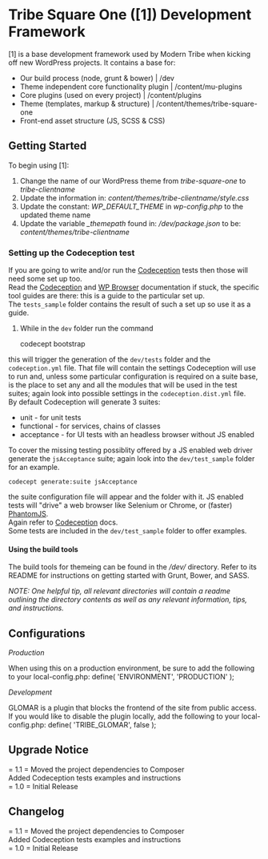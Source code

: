 #  Tribe Square One ([1]) Development Framework


[1] is a base development framework used by Modern Tribe when kicking off new WordPress projects. It contains a base for:

* Our build process (node, grunt & bower) | /dev
* Theme independent core functionality plugin | /content/mu-plugins
* Core plugins (used on every project) | /content/plugins
* Theme (templates, markup & structure) | /content/themes/tribe-square-one
* Front-end asset structure (JS, SCSS & CSS)


## Getting Started


To begin using [1]:

1. Change the name of our WordPress theme from *tribe-square-one* to *tribe-clientname*
2. Update the information in: *content/themes/tribe-clientname/style.css*
3. Update the constant: *WP_DEFAULT_THEME* in *wp-config.php* to the updated theme name
4. Update the variable *_themepath* found in: */dev/package.json* to be: *content/themes/tribe-clientname*

### Setting up the Codeception test
If you are going to write and/or run the [Codeception](http://codeception.com/) tests then those will need some set up too.  
Read the [Codeception](http://codeception.com/) and [WP Browser](https://github.com/lucatume/wp-browser) documentation if stuck, the specific tool guides are there: this is a guide to the particular set up.  
The `tests_sample` folder contains the result of such a set up so use it as a guide.

1. While in the `dev` folder run the command
    
    codecept bootstrap
    
this will trigger the generation of the `dev/tests` folder and the `codeception.yml` file. That file will contain the settings Codeception will use to run and, unless some particular configuration is required on a suite base, is the place to set any and all the modules that will be used in the test suites; again look into possible settings in the `codeception.dist.yml` file.  
By default Codeception will generate 3 suites:

* unit - for unit tests
* functional - for services, chains of classes
* acceptance - for UI tests with an headless browser without JS enabled

To cover the missing testing possiblity offered by a JS enabled web driver generate the `jsAcceptance` suite; again look into the `dev/test_sample` folder for an example.

    codecept generate:suite jsAcceptance
    
the suite configuration file will appear and the folder with it. JS enabled tests will "drive" a web browser like Selenium or Chrome, or (faster) [PhantomJS](http://phantomjs.org/).  
Again refer to [Codeception](http://codeception.com/) docs.  
Some tests are included in the `dev/test_sample` folder to offer examples.

#### Using the build tools

The build tools for themeing can be found in the */dev/* directory. Refer to its README for instructions on getting started with Grunt, Bower, and SASS.

*NOTE: One helpful tip, all relevant directories will contain a readme outlining the directory contents as well as any relevant information, tips, and instructions.*


## Configurations


*Production*

When using this on a production environment, be sure to add the following to your local-config.php:
    define( 'ENVIRONMENT', 'PRODUCTION' );

*Development*

GLOMAR is a plugin that blocks the frontend of the site from public access. If you would like to disable the plugin locally, add the following to your local-config.php:
    define( 'TRIBE_GLOMAR', false );


## Upgrade Notice

= 1.1 =
Moved the project dependencies to Composer  
Added Codeception tests examples and instructions  
= 1.0 =
Initial Release


## Changelog


= 1.1 =
Moved the project dependencies to Composer  
Added Codeception tests examples and instructions  
= 1.0 =
Initial Release

